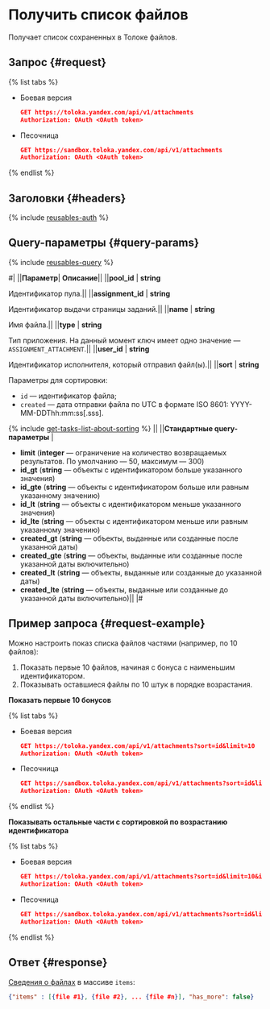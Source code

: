 # Получить список файлов

Получает список сохраненных в Толоке файлов.

## Запрос {#request}

{% list tabs %}

- Боевая версия

  ```json
  GET https://toloka.yandex.com/api/v1/attachments
  Authorization: OAuth <OAuth token>
  ```

- Песочница

  ```json
  GET https://sandbox.toloka.yandex.com/api/v1/attachments
  Authorization: OAuth <OAuth token>
  ```
{% endlist %}

## Заголовки {#headers}

{% include [reusables-auth](../_includes/reusables/id-reusables/auth.md) %}


## Query-параметры {#query-params}

{% include [reusables-query](../_includes/reusables/id-reusables/query.md) %}


#|
||**Параметр**| **Описание**||
||**pool_id** | **string**

Идентификатор пула.||
||**assignment_id** | **string**

Идентификатор выдачи страницы заданий.||
||**name** | **string**

Имя файла.||
||**type** | **string**

Тип приложения. На данный момент ключ имеет одно значение — `ASSIGNMENT_ATTACHMENT`.||
||**user_id** | **string**

Идентификатор исполнителя, который отправил файл(ы).||
||**sort** | **string**

Параметры для сортировки:
- `id` — идентификатор файла;
- `created` — дата отправки файла по UTC в формате ISO 8601: YYYY-MM-DDThh:mm:ss[.sss].

{% include [get-tasks-list-about-sorting](../_includes/concepts/get-tasks-list/id-get-tasks-list/about-sorting.md) %}
||
||**Стандартные query-параметры** |
- **limit** (**integer** — ограничение на количество возвращаемых результатов. По умолчанию — 50, максимум — 300)
- **id_gt** (**string** — объекты с идентификатором больше указанного значения)
- **id_gte** (**string** — объекты с идентификатором больше или равным указанному значению)
- **id_lt** (**string** — объекты с идентификатором меньше указанного значения)
- **id_lte** (**string** — объекты с идентификатором меньше или равным указанному значению)
- **created_gt** (**string** — объекты, выданные или созданные после указанной даты)
- **created_gte** (**string** — объекты, выданные или созданные после указанной даты включительно)
- **created_lt** (**string** — объекты, выданные или созданные до указанной даты)
- **created_lte** (**string** — объекты, выданные или созданные до указанной даты включительно)||
|#


## Пример запроса {#request-example}

Можно настроить показ списка файлов частями (например, по 10 файлов):

1. Показать первые 10 файлов, начиная с бонуса с наименьшим идентификатором.
1. Показывать оставшиеся файлы по 10 штук в порядке возрастания.

**Показать первые 10 бонусов**

{% list tabs %}
- Боевая версия

  ```json
  GET https://toloka.yandex.com/api/v1/attachments?sort=id&limit=10
  Authorization: OAuth <OAuth token>
  ```

- Песочница

  ```json
  GET https://sandbox.toloka.yandex.com/api/v1/attachments?sort=id&limit=10
  Authorization: OAuth <OAuth token>
  ```
{% endlist %}

**Показывать остальные части с сортировкой по возрастанию идентификатора**

{% list tabs %}

- Боевая версия

  ```json
  GET https://toloka.yandex.com/api/v1/attachments?sort=id&limit=10&id_gt=<ID of the last file from the previous response>
  Authorization: OAuth <OAuth token>
  ```

- Песочница

  ```json
  GET https://sandbox.toloka.yandex.com/api/v1/attachments?sort=id&limit=10&id_gt=<ID of the last file from the previous response>
  Authorization: OAuth <OAuth token>
  ```
{% endlist %}

## Ответ {#response}

[Сведения о файлах](get-attachment.md) в массиве `items`:

```json
{"items" : [{file #1}, {file #2}, ... {file #n}], "has_more": false}
```

